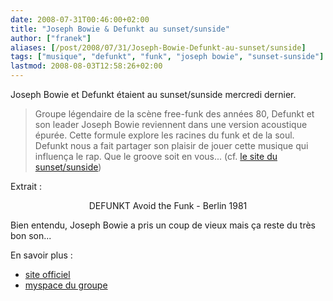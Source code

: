 ```yaml
---
date: 2008-07-31T00:46:00+02:00
title: "Joseph Bowie & Defunkt au sunset/sunside"
author: ["franek"]
aliases: [/post/2008/07/31/Joseph-Bowie-Defunkt-au-sunset/sunside]
tags: ["musique", "defunkt", "funk", "joseph bowie", "sunset-sunside"]
lastmod: 2008-08-03T12:58:26+02:00
---
```

Joseph Bowie et Defunkt étaient au sunset/sunside mercredi dernier.

> Groupe légendaire de la scène free-funk des années 80, Defunkt et son leader Joseph Bowie reviennent dans une version acoustique épurée. Cette formule explore les racines du funk et de la soul. Defunkt nous a fait partager son plaisir de jouer cette musique qui influença le rap. Que le groove soit en vous... (cf. [le site du sunset/sunside](http://www.sunset-sunside.com/concert.php?club=sunset&concert=2515&month=7&year=2008))

Extrait :

<div class="external-media" style="margin: 1em auto; text-align: center;"><object data="http://www.youtube.com/v/eHmTJ1p2hRk&hl=fr&fs=1" height="350" type="application/x-shockwave-flash" width="425"> <param name="movie" value="http://www.youtube.com/v/eHmTJ1p2hRk&hl=fr&fs=1"></param> <param name="wmode" value="transparent"></param></object>  
DEFUNKT Avoid the Funk - Berlin 1981 </div>Bien entendu, Joseph Bowie a pris un coup de vieux mais ça reste du très bon son...

En savoir plus :

- [site officiel](http://ww.defunktmusic.com)
- [myspace du groupe](http://www.myspace.com/joebowiesdefunkt)
